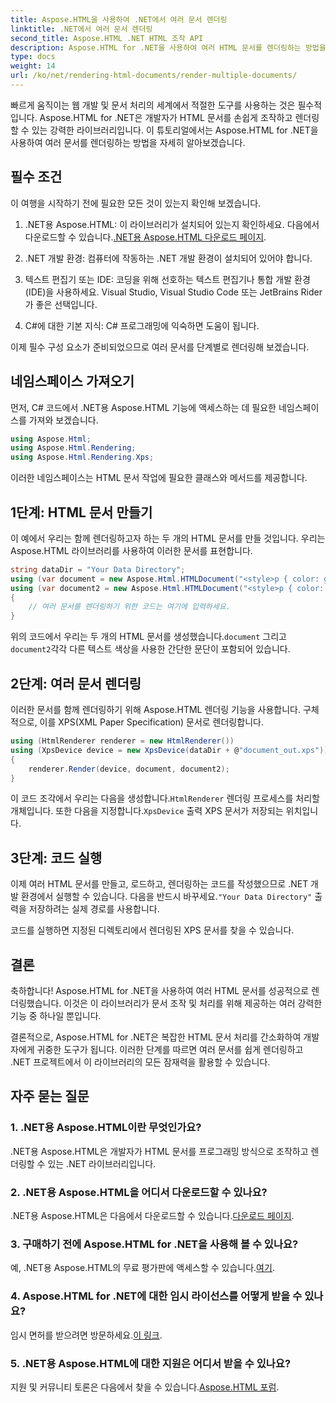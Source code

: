 ```yaml
---
title: Aspose.HTML을 사용하여 .NET에서 여러 문서 렌더링
linktitle: .NET에서 여러 문서 렌더링
second_title: Aspose.HTML .NET HTML 조작 API
description: Aspose.HTML for .NET을 사용하여 여러 HTML 문서를 렌더링하는 방법을 배우세요. 이 강력한 라이브러리로 문서 처리 능력을 향상시키세요.
type: docs
weight: 14
url: /ko/net/rendering-html-documents/render-multiple-documents/
---
```

빠르게 움직이는 웹 개발 및 문서 처리의 세계에서 적절한 도구를 사용하는 것은 필수적입니다. Aspose.HTML for .NET은 개발자가 HTML 문서를 손쉽게 조작하고 렌더링할 수 있는 강력한 라이브러리입니다. 이 튜토리얼에서는 Aspose.HTML for .NET을 사용하여 여러 문서를 렌더링하는 방법을 자세히 알아보겠습니다.

## 필수 조건

이 여행을 시작하기 전에 필요한 모든 것이 있는지 확인해 보겠습니다.

1.  .NET용 Aspose.HTML: 이 라이브러리가 설치되어 있는지 확인하세요. 다음에서 다운로드할 수 있습니다.[.NET용 Aspose.HTML 다운로드 페이지](https://releases.aspose.com/html/net/).

2. .NET 개발 환경: 컴퓨터에 작동하는 .NET 개발 환경이 설치되어 있어야 합니다.

3. 텍스트 편집기 또는 IDE: 코딩을 위해 선호하는 텍스트 편집기나 통합 개발 환경(IDE)을 사용하세요. Visual Studio, Visual Studio Code 또는 JetBrains Rider가 좋은 선택입니다.

4. C#에 대한 기본 지식: C# 프로그래밍에 익숙하면 도움이 됩니다.

이제 필수 구성 요소가 준비되었으므로 여러 문서를 단계별로 렌더링해 보겠습니다.

## 네임스페이스 가져오기

먼저, C# 코드에서 .NET용 Aspose.HTML 기능에 액세스하는 데 필요한 네임스페이스를 가져와 보겠습니다.

```csharp
using Aspose.Html;
using Aspose.Html.Rendering;
using Aspose.Html.Rendering.Xps;
```

이러한 네임스페이스는 HTML 문서 작업에 필요한 클래스와 메서드를 제공합니다.

## 1단계: HTML 문서 만들기

이 예에서 우리는 함께 렌더링하고자 하는 두 개의 HTML 문서를 만들 것입니다. 우리는 Aspose.HTML 라이브러리를 사용하여 이러한 문서를 표현합니다.

```csharp
string dataDir = "Your Data Directory";
using (var document = new Aspose.Html.HTMLDocument("<style>p { color: green; }</style><p>my first paragraph</p>", @"c:\work\"))
using (var document2 = new Aspose.Html.HTMLDocument("<style>p { color: blue; }</style><p>my first paragraph</p>", @"c:\work\"))
{
    // 여러 문서를 렌더링하기 위한 코드는 여기에 입력하세요.
}
```

위의 코드에서 우리는 두 개의 HTML 문서를 생성했습니다.`document` 그리고`document2`각각 다른 텍스트 색상을 사용한 간단한 문단이 포함되어 있습니다.

## 2단계: 여러 문서 렌더링

이러한 문서를 함께 렌더링하기 위해 Aspose.HTML 렌더링 기능을 사용합니다. 구체적으로, 이를 XPS(XML Paper Specification) 문서로 렌더링합니다.

```csharp
using (HtmlRenderer renderer = new HtmlRenderer())
using (XpsDevice device = new XpsDevice(dataDir + @"document_out.xps"))
{
    renderer.Render(device, document, document2);
}
```

 이 코드 조각에서 우리는 다음을 생성합니다.`HtmlRenderer` 렌더링 프로세스를 처리할 개체입니다. 또한 다음을 지정합니다.`XpsDevice` 출력 XPS 문서가 저장되는 위치입니다.

## 3단계: 코드 실행

 이제 여러 HTML 문서를 만들고, 로드하고, 렌더링하는 코드를 작성했으므로 .NET 개발 환경에서 실행할 수 있습니다. 다음을 반드시 바꾸세요.`"Your Data Directory"` 출력을 저장하려는 실제 경로를 사용합니다.

코드를 실행하면 지정된 디렉토리에서 렌더링된 XPS 문서를 찾을 수 있습니다.

## 결론
축하합니다! Aspose.HTML for .NET을 사용하여 여러 HTML 문서를 성공적으로 렌더링했습니다. 이것은 이 라이브러리가 문서 조작 및 처리를 위해 제공하는 여러 강력한 기능 중 하나일 뿐입니다.

결론적으로, Aspose.HTML for .NET은 복잡한 HTML 문서 처리를 간소화하여 개발자에게 귀중한 도구가 됩니다. 이러한 단계를 따르면 여러 문서를 쉽게 렌더링하고 .NET 프로젝트에서 이 라이브러리의 모든 잠재력을 활용할 수 있습니다.

## 자주 묻는 질문

### 1. .NET용 Aspose.HTML이란 무엇인가요?
.NET용 Aspose.HTML은 개발자가 HTML 문서를 프로그래밍 방식으로 조작하고 렌더링할 수 있는 .NET 라이브러리입니다.

### 2. .NET용 Aspose.HTML을 어디서 다운로드할 수 있나요?
 .NET용 Aspose.HTML은 다음에서 다운로드할 수 있습니다.[다운로드 페이지](https://releases.aspose.com/html/net/).

### 3. 구매하기 전에 Aspose.HTML for .NET을 사용해 볼 수 있나요?
 예, .NET용 Aspose.HTML의 무료 평가판에 액세스할 수 있습니다.[여기](https://releases.aspose.com/).

### 4. Aspose.HTML for .NET에 대한 임시 라이선스를 어떻게 받을 수 있나요?
 임시 면허를 받으려면 방문하세요.[이 링크](https://purchase.aspose.com/temporary-license/).

### 5. .NET용 Aspose.HTML에 대한 지원은 어디서 받을 수 있나요?
 지원 및 커뮤니티 토론은 다음에서 찾을 수 있습니다.[Aspose.HTML 포럼](https://forum.aspose.com/).
